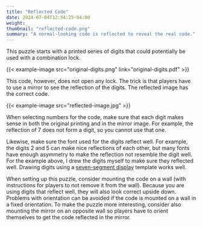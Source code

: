 ```yaml
---
title: "Reflected Code"
date: 2024-07-04T12:54:25-04:00
weight:
thumbnail: "reflected-code.png"
summary: "A normal-looking code is reflected to reveal the real code."
---
```


This puzzle starts with a printed series of digits that could potentially
be used with a combination lock.

{{< example-image src="original-digits.png" link="original-digits.pdf" >}}

This code, however, does not open any lock. The trick is that players have
to use a mirror to see the reflection of the digits. The reflected image
has the correct code.

{{< example-image src="reflected-image.jpg" >}}

When selecting numbers for the code, make sure that each digit makes sense
in both the original printing and in the mirror image. For example, the
reflection of 7 does not form a digit, so you cannot use that one.

Likewise, make sure the font used for the digits reflect well. For example,
the digits 2 and 5 can make nice reflections of each other, but many fonts
have enough asymmetry to make the reflection not resemble the digit well.
For the example above, I drew the digits myself to make sure they reflected
well. Drawing digits using a [seven-segment display] template works well.

When setting up this puzzle, consider mounting the code on a wall (with
instructions for players to not remove it from the wall). Because you are
using digits that reflect well, they will also look correct upside down.
Problems with orientation can be avoided if the code is mounted on a wall
in a fixed orientation. To make the puzzle more interesting, consider also
mounting the mirror on an opposite wall so players have to orient
themselves to get the code reflected in the mirror.

[seven-segment display]: https://en.wikipedia.org/wiki/Seven-segment_display

